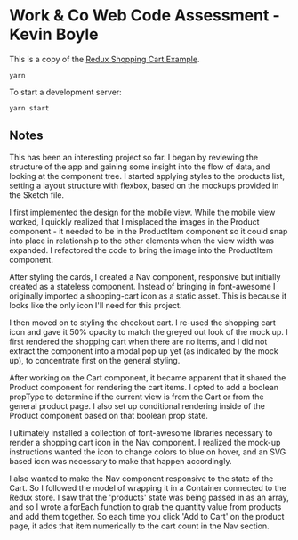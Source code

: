 # Work & Co Web Code Assessment - Kevin Boyle

This is a copy of the [Redux Shopping Cart Example](https://github.com/reactjs/redux/tree/master/examples/shopping-cart).

```
yarn
```

To start a development server:

```
yarn start
```

## Notes
This has been an interesting project so far. I began by reviewing the structure of the app and gaining some insight into the flow of data, and looking at the component tree. I started applying styles to the products list, setting a layout structure with flexbox, based on the mockups provided in the Sketch file. 

I first implemented the design for the mobile view. While the mobile view worked, I quickly realized that I misplaced the images in the Product component - it needed to be in the ProductItem component so it could snap into place in relationship to the other elements when the view width was expanded. I refactored the code to bring the image into the ProductItem component.

After styling the cards, I created a Nav component, responsive but initially created as a stateless component. Instead of bringing in font-awesome I originally imported a shopping-cart icon as a static asset. This is because it looks like the only icon I'll need for this project.

I then moved on to styling the checkout cart. I re-used the shopping cart icon and gave it 50% opacity to match the greyed out look of the mock up. I first rendered the shopping cart when there are no items, and I did not extract the component into a modal pop up yet (as indicated by the mock up), to concentrate first on the general styling. 

After working on the Cart component, it became apparent that it shared the Product component for rendering the cart items. I opted to add a boolean propType to determine if the current view is from the Cart or from the general product page. I also set up conditional rendering inside of the Product component based on that boolean prop state.

I ultimately installed a collection of font-awesome libraries necessary to render a shopping cart icon in the Nav component. I realized the mock-up instructions wanted the icon to change colors to blue on hover, and an SVG based icon was necessary to make that happen accordingly. 

I also wanted to make the Nav component responsive to the state of the Cart. So I followed the model of wrapping it in a Container connected to the Redux store. I saw that the 'products' state was being passed in as an array, and so I wrote a forEach function to grab the quantity value from products and add them together. So each time you click 'Add to Cart' on the product page, it adds that item numerically to the cart count in the Nav section.

